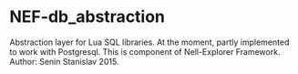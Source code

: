 # NEF-db_abstraction</br>
Abstraction layer for Lua SQL libraries.
At the moment, partly implemented to work with Postgresql.
This is component of Nell-Explorer Framework.
Author: Senin Stanislav 2015.
